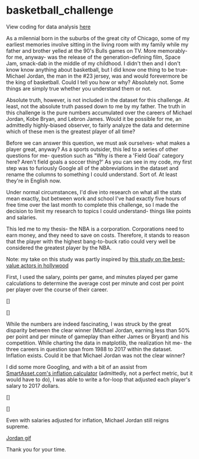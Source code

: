 # basketball_challenge
 
View coding for data analysis [here](https://github.com/kehull/basketball_challenge/blob/main/Untitled.ipynb)

As a milennial born in the suburbs of the great city of Chicago, some of my earliest memories involve sitting in the living room with my family while my father and brother yelled at the 90's Bulls games on TV. More memorably- for me, anyway- was the release of the generation-defining film, Space Jam, smack-dab in the middle of my childhood. I didn't then and I don't know know anything about basketball, but I did know one thing to be true- Michael Jordan, the man in the #23 jersey, was and would forevermore be the king of basketball. Could I tell you how or why? Absolutely not. Some things are simply true whether you understand them or not.

Absolute truth, however, is not included in the dataset for this challenge. At least, not the absolute truth passed down to me by my father. The truth in this challenge is the pure numbers accumulated over the careers of Michael Jordan, Kobe Bryan, and Lebron James. Would it be possible for me, an admittedly highly-biased observer, to fairly analyze the data and determine which of these men is the greatest player of all time?

Before we can answer this question, we must ask ourselves- what makes a player great, anyway? As a sports outsider, this led to a series of other questions for me- question such as "Why is there a 'Field Goal' category here? Aren't field goals a soccer thing?' As you can see in my code, my first step was to furiously Google all of the abbreviations in the dataset and rename the columns to something I could understand. Sort of. At least they're in English now.

Under normal circumstances, I'd dive into research on what all the stats mean exactly, but between work and school I've had exactly five hours of free time over the last month to complete this challenge, so I made the decision to limit my research to topics I could understand- things like points and salaries.

This led me to my thesis- the NBA is a corporation. Corporations need to earn money, and they need to save on costs. Therefore, it stands to reason that the player with the highest bang-to-buck ratio could very well be considered the greatest player by the NBA.

Note: my take on this study was partly inspired by [this study on tbe best-value actors in hollywood](https://www.statista.com/statistics/649757/best-value-actors-in-hollywood/#:~:text=The%20statistic%20presents%20a%20ranking,one%20dollar%20of%20his%20pay.)

First, I used the salary, points per game, and minutes played per game calculations to determine the average cost per minute and cost per point per player over the course of their career.

[]

[]

While the numbers are indeed fascinating, I was struck by the great disparity between the clear winner (Michael Jordan, earning less than 50% per point and per minute of gameplay than either James or Bryant) and his competition. While charting the data in matplotlib, the realization hit me- the three careers in question span from 1988 to 2017 within the dataset. Inflation exists. Could it be that Michael Jordan was not the clear winner?

I did some more Googling, and with a bit of an assist from [SmartAsset.com's inflation calculator](https://smartasset.com/investing/inflation-calculator) (admittedly, not a perfect metric, but it would have to do), I was able to write a for-loop that adjusted each player's salary to 2017 dollars.

[]

[]

Even with salaries adjusted for inflation, Michael Jordan still reigns supreme.

[Jordan gif](https://media4.giphy.com/media/l46CqLVMWzaJUFPLW/giphy.gif)

Thank you for your time.
